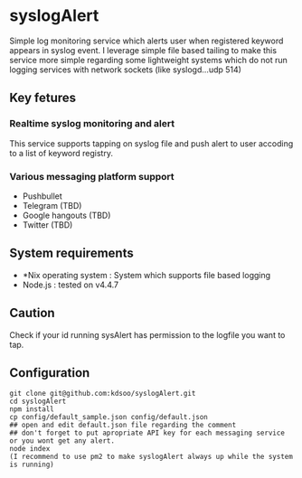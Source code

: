 # syslogAlert
Simple log monitoring service which alerts user when registered keyword appears in syslog event.
I leverage simple file based tailing to make this service more simple regarding some lightweight systems which do not run logging services with network sockets (like syslogd...udp 514)

## Key fetures
### Realtime syslog monitoring and alert
This service supports tapping on syslog file and push alert to user accoding to a list of keyword registry.

### Various messaging platform support
- Pushbullet
- Telegram (TBD)
- Google hangouts (TBD)
- Twitter (TBD)

## System requirements
- *Nix operating system
: System which supports file based logging
- Node.js
: tested on v4.4.7

## Caution
Check if your id running sysAlert has permission to the logfile you want to tap.

## Configuration
```
git clone git@github.com:kdsoo/syslogAlert.git
cd syslogAlert
npm install
cp config/default_sample.json config/default.json
## open and edit default.json file regarding the comment
## don't forget to put apropriate API key for each messaging service or you wont get any alert.
node index
(I recommend to use pm2 to make syslogAlert always up while the system is running)
```
